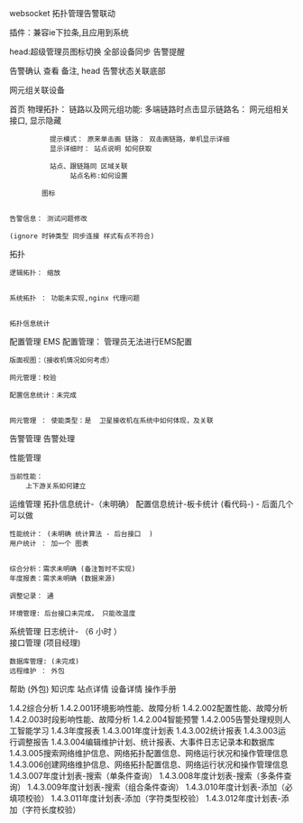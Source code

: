
websocket 拓扑管理告警联动

插件：兼容ie下拉条,且应用到系统



head:超级管理员图标切换
    全部设备同步
    告警提醒



告警确认 查看 备注, head 告警状态关联底部


网元组关联设备





首页
    物理拓扑： 链路以及网元组功能: 多端链路时点击显示链路名：
              网元组相关接口, 显示隐藏

              提示模式： 原来单击画 链路： 双击画链路，单机显示详细
              显示详细时： 站点说明 如何获取

              站点、跟链路同 区域关联
                   站点名称:如何设置

            图标


    告警信息： 测试问题修改

    (ignore 时钟类型 同步连接 样式有点不符合)


拓扑

    逻辑拓扑： 缩放


    系统拓扑 ： 功能未实现,nginx 代理问题


    拓扑信息统计



配置管理
    EMS 配置管理： 管理员无法进行EMS配置

    版面视图：（接收机情况如何考虑）

    网元管理：校验

    配置信息统计：未完成


    网元管理 ： 使能类型：是  卫星接收机在系统中如何体现，及关联


告警管理
    告警处理


性能管理

    当前性能：
        上下游关系如何建立 


运维管理 
    拓扑信息统计-（未明确）
    配置信息统计-板卡统计 (看代码-) - 后面几个可以做

    性能统计： (未明确 统计算法 - 后台接口  )
    用户统计 ： 加一个 图表


    综合分析：需求未明确 (备注暂时不实现)
    年度报表：需求未明确 (数据来源)
    
    调整记录： 通

    环境管理: 后台接口未完成， 只能改温度



系统管理 
    日志统计- （6 小时 ）  
    接口管理 (项目经理)

    数据库管理: (未完成)
    远程维护 ： 外包





帮助 (外包)
 知识库
 站点详情
 设备详情
 操作手册










1.4.2综合分析	1.4.2.001环境影响性能、故障分析
	1.4.2.002配置性能、故障分析
	1.4.2.003时段影响性能、故障分析
	1.4.2.004智能预警
	1.4.2.005告警处理规则人工智能学习
1.4.3年度报表	1.4.3.001年度计划表
	1.4.3.002统计报表
	1.4.3.003运行调整报告
	1.4.3.004编辑维护计划、统计报表、大事件日志记录本和数据库
	1.4.3.005搜索网络维护信息、网络拓扑配置信息、网络运行状况和操作管理信息
	1.4.3.006创建网络维护信息、网络拓扑配置信息、网络运行状况和操作管理信息
	1.4.3.007年度计划表-搜索（单条件查询）
	1.4.3.008年度计划表-搜索（多条件查询）
	1.4.3.009年度计划表-搜索（组合条件查询）
	1.4.3.010年度计划表-添加（必填项校验）
	1.4.3.011年度计划表-添加（字符类型校验）
	1.4.3.012年度计划表-添加（字符长度校验）



